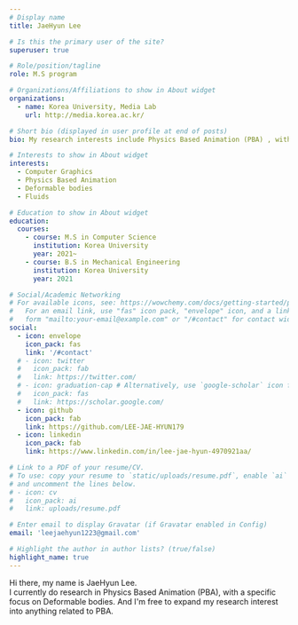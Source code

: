 ```yaml
---
# Display name
title: JaeHyun Lee

# Is this the primary user of the site?
superuser: true

# Role/position/tagline
role: M.S program

# Organizations/Affiliations to show in About widget
organizations:
  - name: Korea University, Media Lab
    url: http://media.korea.ac.kr/

# Short bio (displayed in user profile at end of posts)
bio: My research interests include Physics Based Animation (PBA) , with a specific focus on deformable bodies. And I'm free to expand my research interest into something related to PBA.

# Interests to show in About widget
interests:
  - Computer Graphics
  - Physics Based Animation
  - Deformable bodies
  - Fluids

# Education to show in About widget
education:
  courses:
    - course: M.S in Computer Science
      institution: Korea University
      year: 2021~
    - course: B.S in Mechanical Engineering
      institution: Korea University
      year: 2021

# Social/Academic Networking
# For available icons, see: https://wowchemy.com/docs/getting-started/page-builder/#icons
#   For an email link, use "fas" icon pack, "envelope" icon, and a link in the
#   form "mailto:your-email@example.com" or "/#contact" for contact widget.
social:
  - icon: envelope
    icon_pack: fas
    link: '/#contact'
  # - icon: twitter
  #   icon_pack: fab
  #   link: https://twitter.com/
  # - icon: graduation-cap # Alternatively, use `google-scholar` icon from `ai` icon pack
  #   icon_pack: fas
  #   link: https://scholar.google.com/
  - icon: github
    icon_pack: fab
    link: https://github.com/LEE-JAE-HYUN179
  - icon: linkedin
    icon_pack: fab
    link: https://www.linkedin.com/in/lee-jae-hyun-4970921aa/

# Link to a PDF of your resume/CV.
# To use: copy your resume to `static/uploads/resume.pdf`, enable `ai` icons in `params.toml`,
# and uncomment the lines below.
# - icon: cv
#   icon_pack: ai
#   link: uploads/resume.pdf

# Enter email to display Gravatar (if Gravatar enabled in Config)
email: 'leejaehyun1223@gmail.com'

# Highlight the author in author lists? (true/false)
highlight_name: true
---
```


Hi there, my name is JaeHyun Lee.  
I currently do research in Physics Based Animation (PBA), with a specific focus on Deformable bodies. And I'm free to expand my research interest into anything related to PBA.



<!-- {{< icon name="download" pack="fas" >}} Download my {{< staticref "uploads/demo_resume.pdf" "newtab" >}}resumé{{< /staticref >}}. -->

